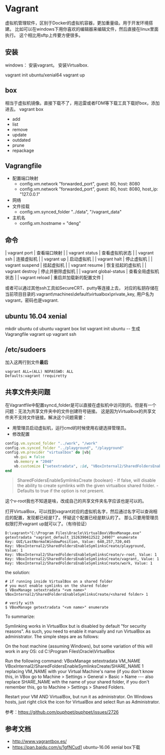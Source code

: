 # Vagrant

虚拟机管理软件，区别于Docker的虚拟机容器，更加重量级。用于开发环境搭建。
比如可以在windows下用你喜欢的编辑器来编辑文件，然后直接在linux里面执行。
这个相比用sftp上传要方便很多。

## 安装

windows：
安装vagrant。
安装Virtualbox.

vagrant init ubuntu/xenial64
vagrant up


## box
相当于虚拟机镜像。直接下载不了，用迅雷或者FDM等下载工具下载好box，添加进去。
vagrant box
- add
- list
- remove
- update
- outdated
- prune
- repackage

## Vagrangfile
* 配置端口映射
    - config.vm.network "forwarded_port", guest: 80, host: 8080
    - config.vm.network "forwarded_port", guest: 80, host: 8080, host_ip: "127.0.0.1"
* 网络
* 文件挂载
    - config.vm.synced_folder "../data", "/vagrant_data"
* 主机名
    - config.vm.hostname = "deng"

## 命令

| vagrant port          | 查看端口映射           |
| vagrant status        | 查看虚拟机状态         |
| vagrant ssh           | 连接虚拟机             |
| vagrant up            | 启动虚拟机             |
| vagrant halt          | 停止虚拟机             |
| vagrant suspend       | 挂起虚拟机             |
| vagrant resume        | 恢复挂起的虚拟机       |
| vagrant destroy       | 停止并删除虚拟机       |
| vagrant global-status | 查看全局虚拟机状态     |
| vagrant reload        | 重启并加载新的配置文件 |

或者可以通过其他ssh工具如SecureCRT、putty等连接上去，
对应的私钥存储在当前项目目录的.vagrant\machines\default\virtualbox\private_key, 用户名为vagrant，密码也是vagrant.


## ubuntu 16.04 xenial
mkdir ubuntu
cd ubuntu
vagrant box list
vagrant init ubuntu         -- 生成Vagrangfile
vagrant up
vagrant ssh


## /etc/sudoers
加入这两行到文件**最后**
```
vagrant ALL=(ALL) NOPASSWD: ALL
Defaults:vagrant !requiretty
```

## 共享文件夹问题

在Vagrantfile中配置syncd_folder是可以直接在虚拟机中访问到的。但是有一个问题：无法为共享文件夹中的文件创建符号链接。
这是因为Virtualbox的共享文件夹不支持文件链接。解决这个问题需要：
* 用管理员启动虚拟机，运行cmd的时候使用右键选择管理员。
* 修改配置
```ruby
config.vm.synced_folder "../work", "/work"
config.vm.synced_folder "../playground", "/playground"
config.vm.provider "virtualbox" do |vb|
    vb.gui = false
    vb.memory = "2048"
    vb.customize ["setextradata", :id, "VBoxInternal2/SharedFoldersEnableSymlinksCreate/v-root", "1"]
end
```

> SharedFoldersEnableSymlinksCreate (boolean) 
    - If false, will disable the ability to create symlinks with the given virtualbox shared folder. 
    - Defaults to true if the option is not present.


这个v-root我也不知道是啥，改成自己的共享文件夹名字应该也是可以的。

打开VirtualBox，可以找到vagrant对应的虚拟机名字，然后通过名字可以查询相应的配置，发现都已经是1了。怀疑这个配置已经是默认的了。
那么只要用管理员权限打开vagrant up就可以了。（有待验证）
```
D:\vagrant>"C:\Program Files\Oracle\VirtualBox\VBoxManage.exe" getextradata "vagrant_default_1526390412522_24907" enumerate
Key: GUI/LastNormalWindowPosition, Value: 640,257,720,445
Key: VBoxInternal2/SharedFoldersEnableSymlinksCreate/playground, Value: 1
Key: VBoxInternal2/SharedFoldersEnableSymlinksCreate/v-root, Value: 1
Key: VBoxInternal2/SharedFoldersEnableSymlinksCreate/vagrant, Value: 1
Key: VBoxInternal2/SharedFoldersEnableSymlinksCreate/work, Value: 1
```


the solution:
```
# if running inside VirtualBox on a shared folder
# you must enable symlinks on the shared folder
$ VBoxManage setextradata "<vm name>" VBoxInternal2/SharedFoldersEnableSymlinksCreate/<shared folder> 1

# verify with
$ VBoxManage getextradata "<vm name>" enumerate
```



To summarize:

Symlinking works in VirtualBox but is disabled by default "for security reasons". As such, you need to enable it manually and run VirtualBox as administrator. The simple steps are as follows:

On the host machine (assuming Windows), but some variation of this will work in any OS: cd C:\Program Files\Oracle\VirtualBox

Run the following command:
VBoxManage setextradata VM_NAME VBoxInternal2/SharedFoldersEnableSymlinksCreate/SHARE_NAME 1
replacing VM_NAME with your Virtual Machine's name (if you don't know this, in VBox go to Machine > Settings > General > Basic > Name --- also replace SHARE_NAME with the name of your shared folder, if you don't remember this, go to Machine > Settings > Shared Folders.

Restart your VM AND VirtualBox, but run it as administrator. On Windows hosts, just right click the icon for VirtualBox and select Run as Administrator.


参考：https://github.com/puphpet/puphpet/issues/2726



## 参考文档
* http://www.vagrantbox.es/
* https://pan.baidu.com/s/1gfNCud1 ubuntu-16.06 xenial box下载

